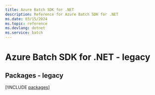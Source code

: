 ```yaml
---
title: Azure Batch SDK for .NET
description: Reference for Azure Batch SDK for .NET
ms.date: 03/15/2024
ms.topic: reference
ms.devlang: dotnet
ms.service: batch
---
```

# Azure Batch SDK for .NET - legacy
## Packages - legacy
[!INCLUDE [packages](batch-index.md)]
